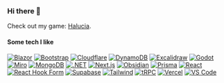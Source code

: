 ### Hi there 👋

Check out my game: [Halucia](https://halucia.com?ref=github).

<!--
**mark-rafter/mark-rafter** is a ✨ _special_ ✨ repository because its `README.md` (this file) appears on your GitHub profile.

Here are some ideas to get you started:

- 🔭 I’m currently working on ...
- 🌱 I’m currently learning ...
- 👯 I’m looking to collaborate on ...
- 🤔 I’m looking for help with ...
- 💬 Ask me about ...
- 📫 How to reach me: ...
- 😄 Pronouns: ...
- ⚡ Fun fact: ...
-->

#### Some tech I like

[![Blazor](https://img.shields.io/badge/Blazor-512BD4?logo=blazor&logoColor=fff&style=for-the-badge)](https://dotnet.microsoft.com/en-us/apps/aspnet/web-apps/blazor)
[![Bootstrap](https://img.shields.io/badge/Bootstrap-7952B3?logo=bootstrap&logoColor=fff&style=for-the-badge)](https://getbootstrap.com)
[![Cloudflare](https://img.shields.io/badge/Cloudflare-F38020?logo=cloudflare&logoColor=fff&style=for-the-badge)](https://cloudflare.com)
[![DynamoDB](https://img.shields.io/badge/DynamoDB-4053D6?logo=amazondynamodb&logoColor=fff&style=for-the-badge)](https://aws.amazon.com/dynamodb)
[![Excalidraw](https://img.shields.io/badge/Excalidraw-6965DB?logo=excalidraw&logoColor=fff&style=for-the-badge)](https://excalidraw.com/)
[![Godot](https://img.shields.io/badge/Godot-478CBF?logo=godotengine&logoColor=fff&style=for-the-badge)](https://godotengine.org)
[![Miro](https://img.shields.io/badge/Miro-050038?logo=miro&logoColor=fff&style=for-the-badge)](https://www.miro.com)
[![MongoDB](https://img.shields.io/badge/MongoDB-47A248?logo=mongodb&logoColor=fff&style=for-the-badge)](https://www.mongodb.com)
[![.NET](https://img.shields.io/badge/.NET-512BD4?logo=dotnet&logoColor=fff&style=for-the-badge)](https://dotnet.microsoft.com)
[![Next.js](https://img.shields.io/badge/Next.js-000?logo=nextdotjs&logoColor=fff&style=for-the-badge)](https://nextjs.org)
[![Obsidian](https://img.shields.io/badge/Obsidian-483699?logo=obsidian&logoColor=fff&style=for-the-badge)](https://obsidian.md)
[![Prisma](https://img.shields.io/badge/Prisma-2D3748?logo=prisma&logoColor=fff&style=for-the-badge)](https://www.prisma.io)
[![React](https://img.shields.io/badge/React-61DAFB?logo=react&logoColor=000&style=for-the-badge)](https://reactjs.org)
[![React Hook Form](https://img.shields.io/badge/React%20Hook%20Form-EC5990?logo=reacthookform&logoColor=fff&style=for-the-badge)](https://react-hook-form.com)
[![Supabase](https://img.shields.io/badge/Supabase-3ECF8E?logo=supabase&logoColor=fff&style=for-the-badge)](https://supabase.com)
[![Tailwind](https://img.shields.io/badge/Tailwind-06B6D4?logo=tailwindcss&logoColor=fff&style=for-the-badge)](https://tailwindcss.com)
[![tRPC](https://img.shields.io/badge/tRPC-2596BE?logo=trpc&logoColor=fff&style=for-the-badge)](https://trpc.io)
[![Vercel](https://img.shields.io/badge/Vercel-000?logo=vercel&logoColor=fff&style=for-the-badge)](https://vercel.com)
[![VS Code](https://img.shields.io/badge/VS%20Code-007ACC?logo=visualstudiocode&logoColor=fff&style=for-the-badge)](https://code.visualstudio.com)
